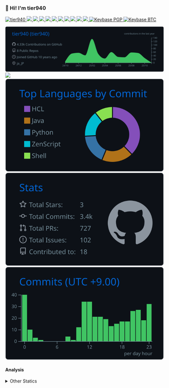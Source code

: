 ### 👋 Hi! I'm tier940

<p align="left"> 
  <a href="https://github.com/tier940/tier940/">
    <img src="https://komarev.com/ghpvc/?username=tier940" alt="tier940" />
  </a>
  <a href="http://twitter.com/tier940">
    <img height="20" src="https://img.shields.io/twitter/follow/tier940?label=Twitter&logo=twitter&style=flat" />
  </a>
  <a href="https://github.com/tier940">
    <img height="20" src="https://img.shields.io/github/followers/tier940?label=follow&logo=github&style=flat" />
  </a>
  <a href="https://www.reddit.com/user/tier940">
    <img height="20" src="https://img.shields.io/reddit/user-karma/combined/tier940?label=Reddit&logo=reddit&style=flat" />
  </a>
  <a href="https://stackoverflow.com/users/17317833/tier940">
    <img height="20" src="https://img.shields.io/stackexchange/stackoverflow/r/17317833?label=StackOverflow&logo=stack-overflow&style=flat" />
  </a>
  <a href="https://zenn.dev/tier940">
    <img height="20" src="https://zenn.badge.nikaera.com/s/tier940/likes" />
  </a>
  <a href="https://zenn.dev/tier940">
    <img height="20" src="https://zenn.badge.nikaera.com/s/tier940/followers" />
  </a>
  <a href="https://zenn.dev/tier940">
    <img height="20" src="https://zenn.badge.nikaera.com/s/tier940/articles" />
  </a>
  <a href="http://qiita.com/tier940">
    <img height="20" src="https://qiita-badge.apiapi.app/s/tier940/posts.svg" />
  </a>
  <a href="http://qiita.com/tier940">
    <img height="20" src="https://qiita-badge.apiapi.app/s/tier940/contributions.svg" />
  </a>
  <a href="https://github.com/tier940/tier940/">
    <img height="20" src="https://github.com/tier940/tier940/actions/workflows/main.yml/badge.svg" />
  </a>
  <a href="https://keybase.io/tier940">
    <img alt="Keybase PGP" src="https://img.shields.io/keybase/pgp/tier940">
  </a>
  <a href="https://keybase.io/tier940">
    <img alt="Keybase BTC" src="https://img.shields.io/keybase/btc/tier940">
  </a>
</p>

[![](https://raw.githubusercontent.com/tier940/tier940/main/profile-summary-card-output/github_dark/0-profile-details.svg)](https://github.com/vn7n24fzkq/github-profile-summary-cards)
[![](https://raw.githubusercontent.com/tier940/tier940/main/profile-summary-card-output/github_dark/1-repos-per-language.svg)](https://github.com/vn7n24fzkq/github-profile-summary-cards) [![](https://raw.githubusercontent.com/tier940/tier940/main/profile-summary-card-output/github_dark/2-most-commit-language.svg)](https://github.com/vn7n24fzkq/github-profile-summary-cards)
[![](https://raw.githubusercontent.com/tier940/tier940/main/profile-summary-card-output/github_dark/3-stats.svg)](https://github.com/vn7n24fzkq/github-profile-summary-cards) [![](https://raw.githubusercontent.com/tier940/tier940/main/profile-summary-card-output/github_dark/4-productive-time.svg)](https://github.com/vn7n24fzkq/github-profile-summary-cards)


#### Analysis
<!-- <img height="150" src="https://github.com/tier940/tier940/blob/master/images/stat.svg" alt="Alternative Text"/> -->

<details>
  <summary>Other Statics</summary>
  <!--START_SECTION:waka-->
![Code Time](http://img.shields.io/badge/Code%20Time-4%2C651%20hrs%2050%20mins-blue)

**🐱 My GitHub Data** 

> 📦 36.6 kB Used in GitHub's Storage 
 > 
> 💼 Opted to Hire
 > 
> 📜 11 Public Repositories 
 > 
> 🔑 6 Private Repositories 
 > 
**I'm an Early 🐤** 

```text
🌞 Morning                3060 commits        ████░░░░░░░░░░░░░░░░░░░░░   16.80 % 
🌆 Daytime                6541 commits        █████████░░░░░░░░░░░░░░░░   35.91 % 
🌃 Evening                6725 commits        █████████░░░░░░░░░░░░░░░░   36.92 % 
🌙 Night                  1889 commits        ███░░░░░░░░░░░░░░░░░░░░░░   10.37 % 
```
📅 **I'm Most Productive on Saturday** 

```text
Monday                   1854 commits        ███░░░░░░░░░░░░░░░░░░░░░░   10.18 % 
Tuesday                  2927 commits        ████░░░░░░░░░░░░░░░░░░░░░   16.07 % 
Wednesday                2317 commits        ███░░░░░░░░░░░░░░░░░░░░░░   12.72 % 
Thursday                 1797 commits        ██░░░░░░░░░░░░░░░░░░░░░░░   09.87 % 
Friday                   2567 commits        ████░░░░░░░░░░░░░░░░░░░░░   14.09 % 
Saturday                 3393 commits        █████░░░░░░░░░░░░░░░░░░░░   18.63 % 
Sunday                   3360 commits        █████░░░░░░░░░░░░░░░░░░░░   18.45 % 
```


📊 **This Week I Spent My Time On** 

```text
🕑︎ Time Zone: Asia/Tokyo

💬 Programming Languages: 
Other                    32 hrs 25 mins      ████████████████████░░░░░   81.34 % 
Markdown                 2 hrs 15 mins       █░░░░░░░░░░░░░░░░░░░░░░░░   05.68 % 
Java                     1 hr 16 mins        █░░░░░░░░░░░░░░░░░░░░░░░░   03.21 % 
INI                      1 hr 10 mins        █░░░░░░░░░░░░░░░░░░░░░░░░   02.95 % 
YAML                     1 hr 5 mins         █░░░░░░░░░░░░░░░░░░░░░░░░   02.74 % 

🔥 Editors: 
Chrome                   36 hrs 23 mins      ███████████████████████░░   91.28 % 
VS Code                  3 hrs 4 mins        ██░░░░░░░░░░░░░░░░░░░░░░░   07.71 % 
IntelliJ IDEA            24 mins             ░░░░░░░░░░░░░░░░░░░░░░░░░   01.01 % 

💻 Operating System: 
Windows                  36 hrs 25 mins      ███████████████████████░░   91.36 % 
Unknown OS               1 hr 45 mins        █░░░░░░░░░░░░░░░░░░░░░░░░   04.39 % 
Linux                    1 hr 41 mins        █░░░░░░░░░░░░░░░░░░░░░░░░   04.25 % 
```

**I Mostly Code in Java** 

```text
Java                     16 repos            █████████████░░░░░░░░░░░░   51.61 % 
ZenScript                3 repos             ██░░░░░░░░░░░░░░░░░░░░░░░   09.68 % 
Shell                    2 repos             ██░░░░░░░░░░░░░░░░░░░░░░░   06.45 % 
Python                   2 repos             ██░░░░░░░░░░░░░░░░░░░░░░░   06.45 % 
HTML                     1 repo              █░░░░░░░░░░░░░░░░░░░░░░░░   03.23 % 
```



**Timeline**

![Lines of Code chart](https://raw.githubusercontent.com/tier940/tier940/main/assets/bar_graph.png)


 Last Updated on 26/10/2024 00:08:14 UTC
<!--END_SECTION:waka-->
</details>
